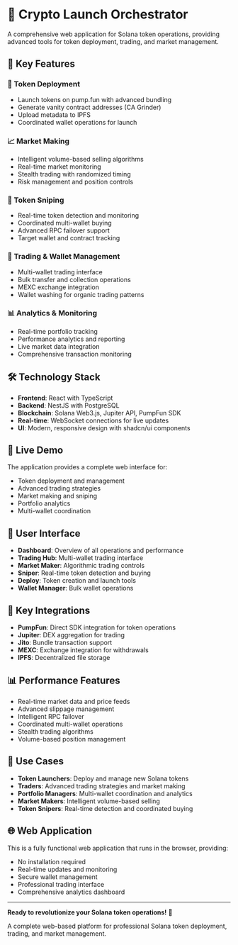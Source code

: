 # 🚀 Crypto Launch Orchestrator

A comprehensive web application for Solana token operations, providing advanced tools for token deployment, trading, and market management.

## 🌟 Key Features

### 🚀 Token Deployment
- Launch tokens on pump.fun with advanced bundling
- Generate vanity contract addresses (CA Grinder)
- Upload metadata to IPFS
- Coordinated wallet operations for launch

### 📈 Market Making
- Intelligent volume-based selling algorithms
- Real-time market monitoring
- Stealth trading with randomized timing
- Risk management and position controls

### 🎯 Token Sniping
- Real-time token detection and monitoring
- Coordinated multi-wallet buying
- Advanced RPC failover support
- Target wallet and contract tracking

### 💼 Trading & Wallet Management
- Multi-wallet trading interface
- Bulk transfer and collection operations
- MEXC exchange integration
- Wallet washing for organic trading patterns

### 📊 Analytics & Monitoring
- Real-time portfolio tracking
- Performance analytics and reporting
- Live market data integration
- Comprehensive transaction monitoring

## 🛠 Technology Stack

- **Frontend**: React with TypeScript
- **Backend**: NestJS with PostgreSQL
- **Blockchain**: Solana Web3.js, Jupiter API, PumpFun SDK
- **Real-time**: WebSocket connections for live updates
- **UI**: Modern, responsive design with shadcn/ui components

## 🚀 Live Demo

The application provides a complete web interface for:
- Token deployment and management
- Advanced trading strategies
- Market making and sniping
- Portfolio analytics
- Multi-wallet coordination

## 📱 User Interface

- **Dashboard**: Overview of all operations and performance
- **Trading Hub**: Multi-wallet trading interface
- **Market Maker**: Algorithmic trading controls
- **Sniper**: Real-time token detection and buying
- **Deploy**: Token creation and launch tools
- **Wallet Manager**: Bulk wallet operations

## 🔧 Key Integrations

- **PumpFun**: Direct SDK integration for token operations
- **Jupiter**: DEX aggregation for trading
- **Jito**: Bundle transaction support
- **MEXC**: Exchange integration for withdrawals
- **IPFS**: Decentralized file storage

## 📊 Performance Features

- Real-time market data and price feeds
- Advanced slippage management
- Intelligent RPC failover
- Coordinated multi-wallet operations
- Stealth trading algorithms
- Volume-based position management

## 🎯 Use Cases

- **Token Launchers**: Deploy and manage new Solana tokens
- **Traders**: Advanced trading strategies and market making
- **Portfolio Managers**: Multi-wallet coordination and analytics
- **Market Makers**: Intelligent volume-based selling
- **Token Snipers**: Real-time detection and coordinated buying

## 🌐 Web Application

This is a fully functional web application that runs in the browser, providing:
- No installation required
- Real-time updates and monitoring
- Secure wallet management
- Professional trading interface
- Comprehensive analytics dashboard

---

**Ready to revolutionize your Solana token operations!** 🚀

A complete web-based platform for professional Solana token deployment, trading, and market management.
